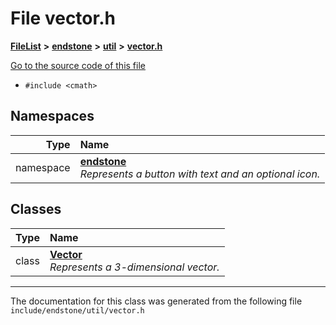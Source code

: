 

# File vector.h



[**FileList**](files.md) **>** [**endstone**](dir_6cf277b678674f97c7a2b6b3b2447b33.md) **>** [**util**](dir_89b85071337bf933dea6c29b4c6a4410.md) **>** [**vector.h**](vector_8h.md)

[Go to the source code of this file](vector_8h_source.md)



* `#include <cmath>`













## Namespaces

| Type | Name |
| ---: | :--- |
| namespace | [**endstone**](namespaceendstone.md) <br>_Represents a button with text and an optional icon._  |


## Classes

| Type | Name |
| ---: | :--- |
| class | [**Vector**](classendstone_1_1Vector.md) <br>_Represents a 3-dimensional vector._  |



















































------------------------------
The documentation for this class was generated from the following file `include/endstone/util/vector.h`

